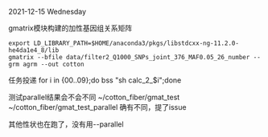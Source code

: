 2021-12-15 Wednesday

gmatrix模块构建的加性基因组关系矩阵

```
export LD_LIBRARY_PATH=$HOME/anaconda3/pkgs/libstdcxx-ng-11.2.0-he4da1e4_8/lib
gmatrix --bfile data/filter2_Q1000_SNPs_joint_376_MAF0.05_26_number --grm agrm --out cotton
```

任务投递
for i in {00..09};do bss "sh calc_2_$i";done




测试parallel结果会不会不同
~/cotton_fiber/gmat_test
~/cotton_fiber/gmat_test_parallel
确有不同，提了issue


其他性状也在跑了，没有用--parallel